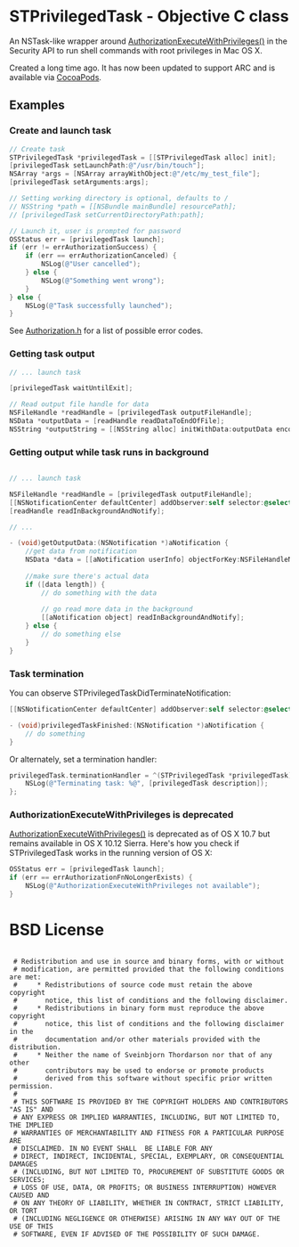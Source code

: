 # STPrivilegedTask - Objective C class

An NSTask-like wrapper around [AuthorizationExecuteWithPrivileges()](https://developer.apple.com/library/mac/documentation/Security/Reference/authorization_ref/#//apple_ref/c/func/AuthorizationExecuteWithPrivileges) in the Security API to run shell commands with root privileges in Mac OS X.

Created a long time ago. It has now been updated to support ARC and is available via <a href="https://cocoapods.org">CocoaPods</a>.

## Examples

### Create and launch task

```objective-c
// Create task
STPrivilegedTask *privilegedTask = [[STPrivilegedTask alloc] init];
[privilegedTask setLaunchPath:@"/usr/bin/touch"];
NSArray *args = [NSArray arrayWithObject:@"/etc/my_test_file"];
[privilegedTask setArguments:args];

// Setting working directory is optional, defaults to /
// NSString *path = [[NSBundle mainBundle] resourcePath];
// [privilegedTask setCurrentDirectoryPath:path];

// Launch it, user is prompted for password
OSStatus err = [privilegedTask launch];
if (err != errAuthorizationSuccess) {
	if (err == errAuthorizationCanceled) {
	    NSLog(@"User cancelled");
	} else {
	    NSLog(@"Something went wrong");
	}
} else {
	NSLog(@"Task successfully launched");
}
```
See [Authorization.h](http://www.opensource.apple.com/source/libsecurity_authorization/libsecurity_authorization-36329/lib/Authorization.h) for a list of possible error codes.

### Getting task output

```objective-c
// ... launch task

[privilegedTask waitUntilExit];

// Read output file handle for data
NSFileHandle *readHandle = [privilegedTask outputFileHandle];
NSData *outputData = [readHandle readDataToEndOfFile];
NSString *outputString = [[NSString alloc] initWithData:outputData encoding:NSUTF8StringEncoding];

```

### Getting output while task runs in background

```objective-c

// ... launch task

NSFileHandle *readHandle = [privilegedTask outputFileHandle];
[[NSNotificationCenter defaultCenter] addObserver:self selector:@selector(getOutputData:) name:NSFileHandleReadCompletionNotification object:readHandle];
[readHandle readInBackgroundAndNotify];

// ...

- (void)getOutputData:(NSNotification *)aNotification {
    //get data from notification
    NSData *data = [[aNotification userInfo] objectForKey:NSFileHandleNotificationDataItem];
    
    //make sure there's actual data
    if ([data length]) {
        // do something with the data
        
        // go read more data in the background
        [[aNotification object] readInBackgroundAndNotify];
    } else {
        // do something else
    }
}
```

### Task termination

You can observe STPrivilegedTaskDidTerminateNotification:

```objective-c
[[NSNotificationCenter defaultCenter] addObserver:self selector:@selector(privilegedTaskFinished:) name:STPrivilegedTaskDidTerminateNotification object:nil];

- (void)privilegedTaskFinished:(NSNotification *)aNotification {
	// do something
}
```

Or alternately, set a termination handler:

```objective-c
privilegedTask.terminationHandler = ^(STPrivilegedTask *privilegedTask) {
    NSLog(@"Terminating task: %@", [privilegedTask description]);
};
```

###  AuthorizationExecuteWithPrivileges is deprecated

[AuthorizationExecuteWithPrivileges()](https://developer.apple.com/library/mac/documentation/Security/Reference/authorization_ref/#//apple_ref/c/func/AuthorizationExecuteWithPrivileges) is deprecated as of OS X 10.7 but remains available
in OS X 10.12 Sierra. Here's how you check if STPrivilegedTask works in the running
version of OS X:

```objective-c
OSStatus err = [privilegedTask launch];
if (err == errAuthorizationFnNoLongerExists) {
    NSLog(@"AuthorizationExecuteWithPrivileges not available");
}
```

# BSD License

```

 # Redistribution and use in source and binary forms, with or without
 # modification, are permitted provided that the following conditions are met:
 #     * Redistributions of source code must retain the above copyright
 #       notice, this list of conditions and the following disclaimer.
 #     * Redistributions in binary form must reproduce the above copyright
 #       notice, this list of conditions and the following disclaimer in the
 #       documentation and/or other materials provided with the distribution.
 #     * Neither the name of Sveinbjorn Thordarson nor that of any other
 #       contributors may be used to endorse or promote products
 #       derived from this software without specific prior written permission.
 # 
 # THIS SOFTWARE IS PROVIDED BY THE COPYRIGHT HOLDERS AND CONTRIBUTORS "AS IS" AND
 # ANY EXPRESS OR IMPLIED WARRANTIES, INCLUDING, BUT NOT LIMITED TO, THE IMPLIED
 # WARRANTIES OF MERCHANTABILITY AND FITNESS FOR A PARTICULAR PURPOSE ARE
 # DISCLAIMED. IN NO EVENT SHALL  BE LIABLE FOR ANY
 # DIRECT, INDIRECT, INCIDENTAL, SPECIAL, EXEMPLARY, OR CONSEQUENTIAL DAMAGES
 # (INCLUDING, BUT NOT LIMITED TO, PROCUREMENT OF SUBSTITUTE GOODS OR SERVICES;
 # LOSS OF USE, DATA, OR PROFITS; OR BUSINESS INTERRUPTION) HOWEVER CAUSED AND
 # ON ANY THEORY OF LIABILITY, WHETHER IN CONTRACT, STRICT LIABILITY, OR TORT
 # (INCLUDING NEGLIGENCE OR OTHERWISE) ARISING IN ANY WAY OUT OF THE USE OF THIS
 # SOFTWARE, EVEN IF ADVISED OF THE POSSIBILITY OF SUCH DAMAGE.

```